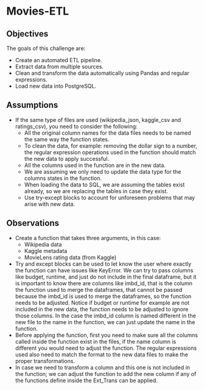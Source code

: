 # Movies-ETL

## Objectives
The goals of this challenge are:

- Create an automated ETL pipeline.
- Extract data from multiple sources.
- Clean and transform the data automatically using Pandas and regular expressions.
- Load new data into PostgreSQL.

## Assumptions
- If the same type of files are used (wikipedia_json, kaggle_csv and ratings_csv), you need to consider the following:
	- All the original column names for the data files needs to be named the same way the function states.
	- To clean the data, for example: removing the dollar sign to a number, the regular expression operations used in the function should match the new data to apply successful.
	- All the columns used in the function are in the new data.
	- We are assuming we only need to update the data type for the columns states in the function.
	- When loading the data to SQL, we are assuming the tables exist already, so we are replacing the tables in case they exist.
	- Use try-except blocks to account for unforeseen problems that may arise with new data.

## Observations
- Create a function that takes three arguments, in this case:
	- Wikipedia data
	- Kaggle metadata
	- MovieLens rating data (from Kaggle)
- Try and except blocks can be used to let know the user where exactly the function can have issues like KeyError.  We can try to pass columns like budget, runtime, and just do not include in the final dataframe, but it is important to know there are columns like imbd_id, that is the column the function used to merge the dataframes, that cannot be passed because the imbd_id is used to merge the dataframes, so the function needs to be adjusted.  Notice if budget or runtime for example are not included in the new data, the function needs to be adjusted to ignore those columns.  In the case the imbd_id column is named different in the new file to the name in the function, we can just update the name in the function.
- Before applying the function, first you need to make sure all the columns called inside the function exist in the files, if the name column is different you would need to adjust the function.  The regular expressions used also need to match the format to the new data files to make the proper transformations.
- In case we need to transform a column and this one is not included in the function; we can adjust the function to add the new column if any of the functions define inside the Ext_Trans can be applied.
